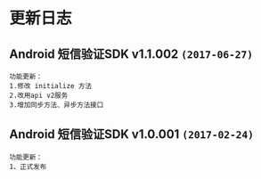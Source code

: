 # 更新日志

## Android 短信验证SDK v1.1.002  `(2017-06-27)`
```
功能更新：  
1.修改 initialize 方法
2.改用api v2服务
3.增加同步方法、异步方法接口
```  

## Android 短信验证SDK v1.0.001  `(2017-02-24)`
```
功能更新：  
1、正式发布
```